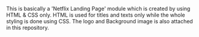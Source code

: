 This is basically a 'Netflix Landing Page' module which is created by using HTML & CSS only.
HTML is used for titles and texts only while the whole styling is done using CSS.
The logo and Background image is also attached in this repository.
